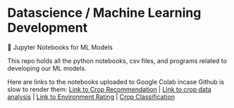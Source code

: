 # Datascience / Machine Learning Development
🔬 Jupyter Notebooks for ML Models

This repo holds all the python notebooks, csv files, and programs related to developing our ML models. 

Here are links to the notebooks uploaded to Google Colab incase Github is slow to render them: 
[Link to Crop Recommendation](https://discuss.streamlit.io/t/changing-width-of-columns/6816/2) | [Link to crop data analysis](https://discuss.streamlit.io/t/changing-width-of-columns/6816/2) | [Link to Environment Rating](https://discuss.streamlit.io/t/changing-width-of-columns/6816/2) | [Crop Classification](https://discuss.streamlit.io/t/changing-width-of-columns/6816/2)
